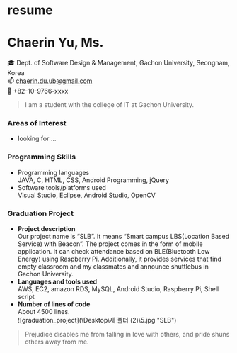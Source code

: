 # resume
Chaerin Yu, Ms.
================  
:mortar_board: Dept. of Software Design & Management, Gachon University, Seongnam, Korea  
:mailbox: chaerin.du.ub@gmail.com  
:calling: +82-10-9766-xxxx

> I am a student with the college of IT at Gachon University.  



### Areas of Interest
  * looking for ...


### Programming Skills  
  * Programming languages  
­	JAVA, C, HTML, CSS, Android Programming, jQuery
  * Software tools/platforms used  
­	Visual Studio, Eclipse, Android Studio,  OpenCV


### Graduation Project
  * **Project description**  
    Our project name is “SLB”. It means “Smart campus LBS(Location Based Service) with Beacon”. The project comes in the form of mobile application. It can check attendance based on BLE(Bluetooth Low Energy) using Raspberry Pi. Additionally, it provides services that find empty classroom and my classmates and announce shuttlebus in Gachon University.
  * **Languages and tools used**  
    AWS, EC2, amazon RDS, MySQL, Android Studio, Raspberry Pi, Shell script
  * **Number of lines of code**  
    About 4500 lines.  
![graduation_project](\Desktop\새 폴더 (2)\5.jpg "SLB")

> Prejudice disables me from falling in love with others, and pride shuns others away from me.  
